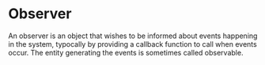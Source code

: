 # Observer
An observer is an object that wishes to be informed about events happening in the system, typocally by providing a callback function to call when events occur. The entity generating the events is sometimes called observable.
